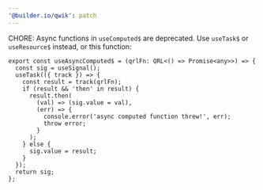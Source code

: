 ```yaml
---
'@builder.io/qwik': patch
---
```


CHORE: Async functions in `useComputed$` are deprecated. Use `useTask$` or `useResource$` instead, or this function:

```tsx
export const useAsyncComputed$ = (qrlFn: QRL<() => Promise<any>>) => {
  const sig = useSignal();
  useTask(({ track }) => {
    const result = track(qrlFn);
    if (result && 'then' in result) {
      result.then(
        (val) => (sig.value = val),
        (err) => {
          console.error('async computed function threw!', err);
          throw error;
        }
      );
    } else {
      sig.value = result;
    }
  });
  return sig;
};
```
